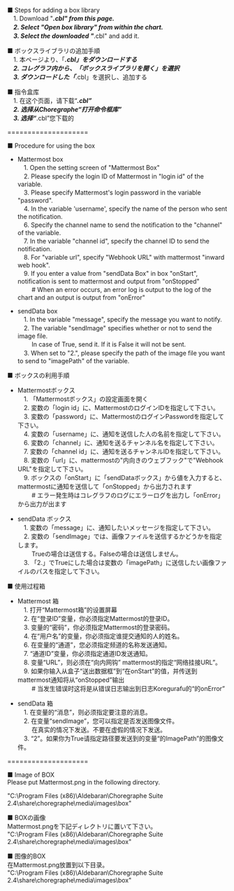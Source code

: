 ■ Steps for adding a box library  
　1. Download "***.cbl" from this page.  
　2. Select "Open box library" from within the chart.  
　3. Select the downloaded "***.cbl" and add it.  
  
■ ボックスライブラリの追加手順  
　1. 本ページより、「***.cbl」をダウンロードする  
　2. コレグラフ内から、「ボックスライブラリを開く」を選択  
　3. ダウンロードした「***.cbl」を選択し、追加する  
  
■ 指令盒库  
　1. 在这个页面，请下载“***.cbl”  
　2. 选择从Choregraphe“打开命令框库”  
　3. 选择“***.cbl”您下载的  
  
====================  
  
■ Procedure for using the box  
* Mattermost box  
　1. Open the setting screen of "Mattermost Box"  
　2. Please specify the login ID of Mattermost in "login id" of the variable.  
　3. Please specify Mattermost's login password in the variable "password".  
　4. In the variable 'username', specify the name of the person who sent the notification.  
　6. Specify the channel name to send the notification to the "channel" of the variable.  
　7. In the variable "channel id", specify the channel ID to send the notification.  
　8. For "variable url", specify "Webhook URL" with mattermost "inward web hook".  
　9. If you enter a value from "sendData Box" in box "onStart", notification is sent to mattermost and output from "onStopped"  
　　 # When an error occurs, an error log is output to the log of the chart and an output is output from "onError"  
  
* sendData box  
　1. In the variable "message", specify the message you want to notify.  
　2. The variable "sendImage" specifies whether or not to send the image file.  
　　 In case of True, send it. If it is False it will not be sent.  
　3. When set to "2.", please specify the path of the image file you want to send to "imagePath" of the variable.  
  
■ ボックスの利用手順  
* Mattermostボックス  
　1. 「Mattermostボックス」の設定画面を開く  
　2. 変数の「login id」に、MattermostのログインIDを指定して下さい。  
　3. 変数の「password」に、MattermostのログインPasswordを指定して下さい。  
　4. 変数の「username」に、通知を送信した人の名前を指定して下さい。  
　6. 変数の「channel」に、通知を送るチャンネル名を指定して下さい。  
　7. 変数の「channel id」に、通知を送るチャンネルIDを指定して下さい。  
　8. 変数の「url」に、mattermostの"内向きのウェブフック"で"Webhook URL"を指定して下さい。  
　9. ボックスの「onStart」に「sendDataボックス」から値を入力すると、mattermostに通知を送信して「onStopped」から出力されます  
　　 # エラー発生時はコレグラフのログにエラーログを出力し「onError」から出力が出ます  
  
* sendData ボックス  
　1. 変数の「message」に、通知したいメッセージを指定して下さい。  
　2. 変数の「sendImage」では、画像ファイルを送信するかどうかを指定します。  
　　 Trueの場合は送信する。Falseの場合は送信しません。  
　3. 「2.」でTrueにした場合は変数の「imagePath」に送信したい画像ファイルのパスを指定して下さい。  
  
■ 使用过程箱  
* Mattermost 箱  
　1. 打开“Mattermost箱”的设置屏幕  
　2. 在“登录ID”变量，你必须指定Mattermost的登录ID。  
　3. 变量的“密码”，你必须指定Mattermost的登录密码。  
　4. 在“用户名”的变量，你必须指定谁提交通知的人的姓名。  
　6. 在变量的“通道”，您必须指定频道的名称发送通知。  
　7. “通道ID”变量，你必须指定通道ID发送通知。  
　8. 变量“URL”，则必须在“向内网钩” mattermost的指定“网络挂接URL”。  
　9. 如果你输入从盒子“送出数据框”到“在onStart”的值，并传送到mattermost通知将从“onStopped”输出  
　　 # 当发生错误时这将是从错误日志输出到日志Koregurafu的“的onError”  
  
* sendData 箱  
　1. 在变量的“消息”，则必须指定要注意的消息。  
　2. 在变量“sendImage”，您可以指定是否发送图像文件。  
　　 在真实的情况下发送。不要在虚假的情况下发送。  
　3. “2”。如果你为True请指定路径要发送到的变量“的ImagePath”的图像文件。  
  
====================  
  
■ Image of BOX  
Please put Mattermost.png in the following directory.  
  
"C:\Program Files (x86)\Aldebaran\Choregraphe Suite 2.4\share\choregraphe\media\images\box"  
  
■ BOXの画像  
Mattermost.pngを下記ディレクトリに置いて下さい。  
"C:\Program Files (x86)\Aldebaran\Choregraphe Suite 2.4\share\choregraphe\media\images\box"  
  
■ 图像的BOX  
在Mattermost.png放置到以下目录。  
"C:\Program Files (x86)\Aldebaran\Choregraphe Suite 2.4\share\choregraphe\media\images\box"  
